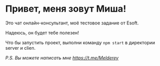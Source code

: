 # Привет, меня зовут Миша!

Это чат онлайн-консультант, моё тестовое задание от Esoft.

Надеюсь, он будет тебе полезен!

Что бы запустить проект, выполни команду `npm start` в директории server и clien.

_P.S. Вы можете написать мне https://t.me/Melderey_
